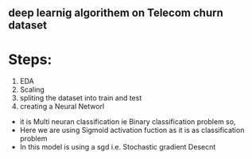 ## deep learnig algorithem on Telecom churn dataset 
# Steps:
1. EDA
2. Scaling
3. spliting the dataset into train and test
4. creating a Neural Networl



* it is Multi neuran classification ie Binary classification problem so,
* Here we are using Sigmoid activation fuction as it is as classification problem
* In this model is using a sgd i.e. Stochastic gradient Desecnt
